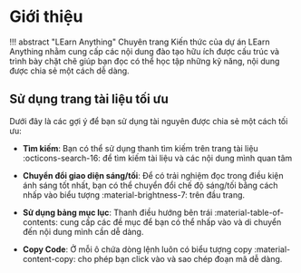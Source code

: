 # Giới thiệu

!!! abstract "LEarn Anything"
    Chuyên trang Kiến thức của dự án LEarn Anything nhằm cung cấp các nội dung đào tạo hữu ích được cấu trúc và trình bày chặt chẽ giúp bạn đọc có thể học tập những kỹ năng, nội dung được chia sẻ một cách dễ dàng.

## Sử dụng trang tài liệu tối ưu

Dưới đây là các gợi ý để bạn sử dụng tài nguyên được chia sẻ một cách tối ưu:

- **Tìm kiếm**: Bạn có thể sử dụng thanh tìm kiếm trên trang tài liệu :octicons-search-16: để tìm kiếm tài liệu và các nội dung mình quan tâm

- **Chuyển đổi giao diện sáng/tối**: Để có trải nghiệm đọc trong điều kiện ánh sáng tốt nhất, bạn có thể chuyển đổi chế độ sáng/tối bằng cách nhấp vào biểu tượng :material-brightness-7: trên đầu trang.

- **Sử dụng bảng mục lục**: Thanh điều hướng bên trái :material-table-of-contents: cung cấp các đề mục để bạn có thể nhấp vào và di chuyển đến nội dung mình cần dễ dàng.

- **Copy Code**: Ở mỗi ô chứa dòng lệnh luôn có biểu tượng copy :material-content-copy: cho phép bạn click vào và sao chép đoạn mã dễ dàng.